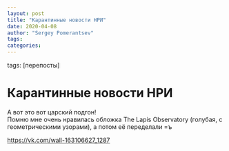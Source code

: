 ```yaml
---
layout: post
title: "Карантинные новости НРИ"
date: 2020-04-08
author: "Sergey Pomerantsev"
tags:
categories:
---
```

tags: [перепосты]

# Карантинные новости НРИ

А вот это вот царский подгон!  
Помню мне очень нравилась обложка The Lapis Observatory (голубая, с геометрическими узорами), а потом её переделали =ъ

https://vk.com/wall-163106627_1287
